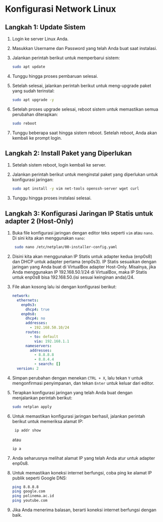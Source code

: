 # **Konfigurasi Network Linux**

## **Langkah 1: Update Sistem**

1. Login ke server Linux Anda.
2. Masukkan Username dan Password yang telah Anda buat saat instalasi.
3. Jalankan perintah berikut untuk memperbarui sistem:
   ```bash
   sudo apt update
   ```
4. Tunggu hingga proses pembaruan selesai.
5. Setelah selesai, jalankan perintah berikut untuk meng-upgrade paket yang sudah terinstal:

   ```bash
   sudo apt upgrade -y
   ```

6. Setelah proses upgrade selesai, reboot sistem untuk memastikan semua perubahan diterapkan:

   ```bash
   sudo reboot
   ```

7. Tunggu beberapa saat hingga sistem reboot. Setelah reboot, Anda akan kembali ke prompt login.

## **Langkah 2: Install Paket yang Diperlukan**

1. Setelah sistem reboot, login kembali ke server.
2. Jalankan perintah berikut untuk menginstal paket yang diperlukan untuk konfigurasi jaringan:

   ```bash
   sudo apt install -y vim net-tools openssh-server wget curl
   ```

3. Tunggu hingga proses instalasi selesai.

## **Langkah 3: Konfigurasi Jaringan IP Statis untuk adapter 2 (Host-Only)**

1. Buka file konfigurasi jaringan dengan editor teks seperti `vim` atau `nano`. Di sini kita akan menggunakan `nano`:

   ```bash
    sudo nano /etc/netplan/00-installer-config.yaml
   ```

2. Disini kita akan menggunakan IP Statis untuk adapter kedua (enp0s8) dan DHCP untuk adapter pertama (enp0s3). IP Statis sesuaikan dengan jaringan yang Anda buat di VirtualBox adapter Host-Only. Misalnya, jika Anda menggunakan IP 192.168.50.1/24 di VirtualBox, maka IP Statis untuk enp0s8 bisa 192.168.50.(isi sesuai keinginan anda)/24.
3. File akan kosong lalu isi dengan konfigurasi berikut:

   ```yaml
   network:
     ethernets:
       enp0s3:
         dhcp4: true
       enp0s8:
         dhcp4: no
         addresses:
           - 192.168.50.10/24
         routes:
           - to: default
             via: 192.168.1.1
         nameservers:
           addresses:
             - 8.8.8.8
             - 8.8.4.4
             - search: []
     version: 2
   ```

4. Simpan perubahan dengan menekan `CTRL + X`, lalu tekan `Y` untuk mengonfirmasi penyimpanan, dan tekan `Enter` untuk keluar dari editor.
5. Terapkan konfigurasi jaringan yang telah Anda buat dengan menjalankan perintah berikut:

   ```bash
   sudo netplan apply
   ```

6. Untuk memastikan konfigurasi jaringan berhasil, jalankan perintah berikut untuk memeriksa alamat IP:

   ```bash
    ip addr show
   ```

   atau

   ```bash
   ip a
   ```

7. Anda seharusnya melihat alamat IP yang telah Anda atur untuk adapter enp0s8.
8. Untuk memastikan koneksi internet berfungsi, coba ping ke alamat IP publik seperti Google DNS:

   ```bash
   ping 8.8.8.8
   ping google.com
   ping polinema.ac.id
   ping youtube.com
   ```

9. Jika Anda menerima balasan, berarti koneksi internet berfungsi dengan baik.
